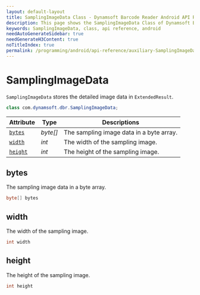 ```yaml
---
layout: default-layout
title: SamplingImageData Class - Dynamsoft Barcode Reader Android API Reference
description: This page shows the SamplingImageData Class of Dynamsoft Barcode Reader for Android SDK.
keywords: SamplingImageData, class, api reference, android
needAutoGenerateSidebar: true
needGenerateH3Content: true
noTitleIndex: true
permalink: /programming/android/api-reference/auxiliary-SamplingImageData-v9.6.20.html
---
```



# SamplingImageData

`SamplingImageData` stores the detailed image data in `ExtendedResult`.

```java
class com.dynamsoft.dbr.SamplingImageData;
```

| Attribute | Type | Descriptions |
|---------- | ---- | ------------ |
| [`bytes`](#bytes) | *byte\[\]* | The sampling image data in a byte array. |
| [`width`](#width) | *int* | The width of the sampling image. |
| [`height`](#height) | *int* | The height of the sampling image. |

## bytes

The sampling image data in a byte array.

```java
byte[] bytes
```

## width

The width of the sampling image.

```java
int width
```

## height

The height of the sampling image.

```java
int height
```
